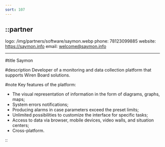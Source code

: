 ```yaml
---
sort: 107
---
```


::partner
---
logo: /img/partners/software/saymon.webp
phone: 78123099885
website: https://saymon.info
email: welcome@saymon.info

[//]: # (TODO разобраться нужно их или новых)
---

#title
Saymon

#description
Developer of a monitoring and data collection platform that supports Wiren Board solutions.

#note
Key features of the platform:
* The visual representation of information in the form of diagrams, graphs, maps;
* System errors notifications;
* Producing alarms in case parameters exceed the preset limits;
* Unlimited possibilities to customize the interface for specific tasks;
* Access to data via browser, mobile devices, video walls, and situation centers;
* Cross-platform.

::
